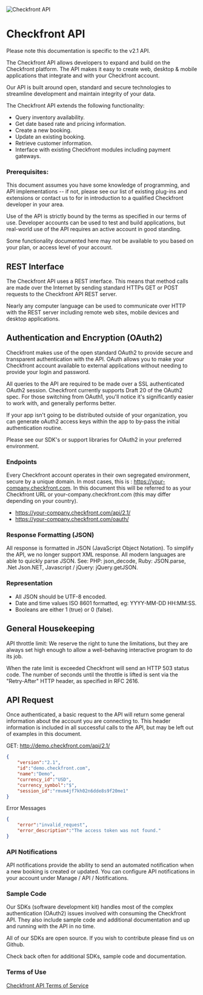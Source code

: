 ![Checkfront API](https://www.checkfront.com/images/brand/Checkfront-Logo-45.png)

# Checkfront API

Please note this documentation is specific to the v2.1 API.

The Checkfront API allows developers to expand and build on the Checkfront platform. The API makes it easy to create web, desktop & mobile applications that integrate and with your Checkfront account.

Our API is built around open, standard and secure technologies to streamline development and maintain integrity of your data.

The Checkfront API extends the following functionality:

* Query inventory availability.
* Get date based rate and pricing information.
* Create a new booking.
* Update an existing booking.
* Retrieve customer information.
* Interface with existing Checkfront modules including payment gateways.

### Prerequisites:
This document assumes you have some knowledge of programming, and API implementations -- if not, please see our list of existing plug-ins and extensions or contact us to for in introduction to a qualified Checkfront developer in your area.

Use of the API is strictly bound by the terms as specified in our terms of use.
Developer accounts can be used to test and build applications, but real-world use of the API requires an active account in good standing.

Some functionality documented here may not be available to you based on your plan, or access level of your account.

## REST Interface

The Checkfront API uses a REST interface. This means that method calls are made over the Internet by sending standard HTTPs GET or POST requests to the Checkfront API REST server.

Nearly any computer language can be used to communicate over HTTP with the REST server including remote web sites, mobile devices and desktop applications.

## Authentication and Encryption (OAuth2)

Checkfront makes use of the open standard OAuth2 to provide secure and transparent authentication with the API. OAuth allows you to make your Checkfront account available to external applications without needing to provide your login and password.

All queries to the API are required to be made over a SSL authenticated OAuth2 session. Checkfront currently supports Draft 20 of the OAuth2 spec. For those switching from OAuth1, you'll notice it's significantly easier to work with, and generally performs better.

If your app isn't going to be distributed outside of your organization, you can generate oAuth2 access keys within the app to by-pass the initial authentication routine.

Please see our SDK's or support libraries for OAuth2 in your preferred environment.

### Endpoints

Every Checkfront account operates in their own segregated environment, secure by a unique domain. In most cases, this is : https://your-company.checkfront.com. In this document this will be referred to as your Checkfront URL or your-company.checkfront.com (this may differ depending on your country).

* https://your-company.checkfront.com/api/2.1/
* https://your-company.checkfront.com/oauth/

### Response Formatting (JSON)

All response is formatted in JSON (JavaScript Object Notation). To simplify the API, we no longer support XML response. All modern languages are able to quickly parse JSON. See: PHP: json_decode, Ruby: JSON.parse, .Net Json.NET, Javascript / jQuery: jQuery.getJSON.

### Representation

* All JSON should be UTF-8 encoded.
* Date and time values ISO 8601 formatted, eg: YYYY-MM-DD HH:MM:SS.
* Booleans are either 1 (true) or 0 (false).

## General Housekeeping

API throttle limit: We reserve the right to tune the limitations, but they are always set high enough to allow a well-behaving interactive program to do its job.

When the rate limit is exceeded Checkfront will send an HTTP 503 status code. The number of seconds until the throttle is lifted is sent via the "Retry-After" HTTP header, as specified in RFC 2616.

## API Request

Once authenticated, a basic request to the API will return some general information about the account you are connecting to. This header information is included in all successful calls to the API, but may be left out of examples in this document.

GET: http://demo.checkfront.com/api/2.1/

```json
{
    "version":"2.1",
    "id":"demo.checkfront.com",
    "name":"Demo",
    "currency_id":"USD",
    "currency_symbol":"$",
    "session_id":"rmvm4jf7kh02n6dde8s9f20me1"
}
```

Error Messages

```json
{
    "error":"invalid_request",
    "error_description":"The access token was not found."
}
```

### API Notifications

API notifications provide the ability to send an automated notification when a new booking is created or updated. You can configure API notifications in your account under Manage / API / Notifications.


### Sample Code

Our SDKs (software development kit) handles most of the complex authentication (OAuth2) issues involved with consuming the Checkfront API. They also include sample code and additional documentation and up and running with the API in no time.

All of our SDKs are open source. If you wish to contribute please find us on Github.

Check back often for additional SDKs, sample code and documentation.

### Terms of Use

[Checkfront API Terms of Service](http://www.checkfront.com/terms/#api)
